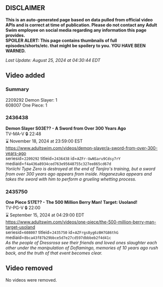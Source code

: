 ## DISCLAIMER
**This is an auto-generated page based on data pulled from official video APIs and is correct at time of publication. Please do not contact any Adult Swim employee on social media regarding any information this page provides.**  
**SPOILER ALERT: This page contains thumbnails of full episodes/shorts/etc. that might be spoilery to you. YOU HAVE BEEN WARNED.**  

_Last Update: August 25, 2024 at 04:30:44 EDT_
## Video added
### Summary
2209292 Demon Slayer: 1  
608007 One Piece: 1  
### 2436438
**Demon Slayer S03E?? - A Sword from Over 300 Years Ago**  
TV-MA-V 🔒 22:48  
⌛ November 18, 2024 at 23:59:00 EST  
https://www.adultswim.com/videos/demon-slayer/a-sword-from-over-300-years-ago  
seriesid=`2209292` titleid=`2436438` id=`AZFr-UwNSaru9Cdsy7rY` mediaid=`f4a436a8934ced763e95648755c327ee865cd67d`  
_Yoriichi Type Zero is destroyed at the end of Tanjiro's training, but a sword from over 300 years ago appears from inside. Haganezuka appears and takes the sword with him to perform a grueling whetting process._  
### 2435750
**One Piece S17E?? - The 500 Million Berry Man! Target: Usoland!**  
TV-PG-V 🔒 22:00  
⌛ September 15, 2024 at 04:29:00 EDT  
https://www.adultswim.com/videos/one-piece/the-500-million-berry-man-target-usoland  
seriesid=`608007` titleid=`2435750` id=`AZFrgs8yg6zBH7G86thG` mediaid=`8bca43f87b29bbce5d7e27cd597dbbbeb2f4d41c`  
_As the people of Dressrosa see their friends and loved ones slaughter each other under the manipulation of Doflamingo, memories of 10 years ago rush back, and the truth of that event becomes clear._  
## Video removed
No videos were removed.  
